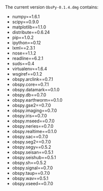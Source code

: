 The current version `ObsPy-0.1.4.dmg` contains:
 *   numpy==1.6.1
 *   scipy==0.9.0
 *   matplotlib==1.1.0
 *   distribute==0.6.24
 *   pip==1.0.2
 *   ipython==0.12
 *   lxml==2.3.1
 *   nose==1.1.2
 *   readline==6.2.1
 *   suds==0.4
 *   virtualenv==1.6.4
 *   wsgiref==0.1.2
 *   obspy.arclink==0.7.1
 *   obspy.core==0.7.1
 *   obspy.datamark==0.1.0
 *   obspy.db==0.7.0
 *   obspy.earthworm==0.1.0
 *   obspy.gse2==0.7.0
 *   obspy.imaging==0.7.0
 *   obspy.iris==0.7.0
 *   obspy.mseed==0.7.0
 *   obspy.neries==0.7.0
 *   obspy.realtime==0.1.0
 *   obspy.sac==0.7.0
 *   obspy.seg2==0.7.0
 *   obspy.segy==0.5.2
 *   obspy.seisan==0.5.1
 *   obspy.seishub==0.5.1
 *   obspy.sh==0.5.2
 *   obspy.signal==0.7.0
 *   obspy.taup==0.7.0
 *   obspy.wav==0.5.1
 *   obspy.xseed==0.7.0